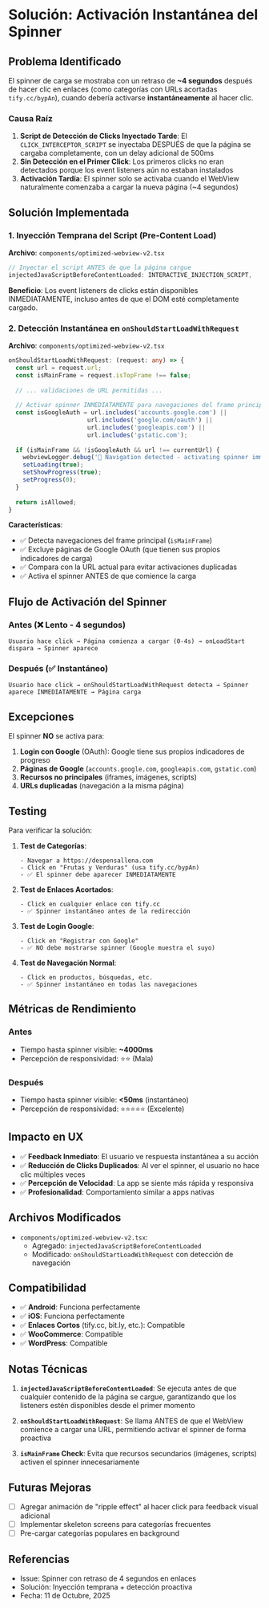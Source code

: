 # Solución: Activación Instantánea del Spinner

## Problema Identificado

El spinner de carga se mostraba con un retraso de **~4 segundos** después de hacer clic en enlaces (como categorías con URLs acortadas `tify.cc/bypAn`), cuando debería activarse **instantáneamente** al hacer clic.

### Causa Raíz

1. **Script de Detección de Clicks Inyectado Tarde**: El `CLICK_INTERCEPTOR_SCRIPT` se inyectaba DESPUÉS de que la página se cargaba completamente, con un delay adicional de 500ms
2. **Sin Detección en el Primer Click**: Los primeros clicks no eran detectados porque los event listeners aún no estaban instalados
3. **Activación Tardía**: El spinner solo se activaba cuando el WebView naturalmente comenzaba a cargar la nueva página (~4 segundos)

## Solución Implementada

### 1. Inyección Temprana del Script (Pre-Content Load)

**Archivo**: `components/optimized-webview-v2.tsx`

```typescript
// Inyectar el script ANTES de que la página cargue
injectedJavaScriptBeforeContentLoaded: INTERACTIVE_INJECTION_SCRIPT,
```

**Beneficio**: Los event listeners de clicks están disponibles INMEDIATAMENTE, incluso antes de que el DOM esté completamente cargado.

### 2. Detección Instantánea en `onShouldStartLoadWithRequest`

**Archivo**: `components/optimized-webview-v2.tsx`

```typescript
onShouldStartLoadWithRequest: (request: any) => {
  const url = request.url;
  const isMainFrame = request.isTopFrame !== false;
  
  // ... validaciones de URL permitidas ...
  
  // Activar spinner INMEDIATAMENTE para navegaciones del frame principal
  const isGoogleAuth = url.includes('accounts.google.com') || 
                      url.includes('google.com/oauth') ||
                      url.includes('googleapis.com') ||
                      url.includes('gstatic.com');
  
  if (isMainFrame && !isGoogleAuth && url !== currentUrl) {
    webviewLogger.debug('🚀 Navigation detected - activating spinner immediately:', url);
    setLoading(true);
    setShowProgress(true);
    setProgress(0);
  }
  
  return isAllowed;
}
```

**Características**:
- ✅ Detecta navegaciones del frame principal (`isMainFrame`)
- ✅ Excluye páginas de Google OAuth (que tienen sus propios indicadores de carga)
- ✅ Compara con la URL actual para evitar activaciones duplicadas
- ✅ Activa el spinner ANTES de que comience la carga

## Flujo de Activación del Spinner

### Antes (❌ Lento - 4 segundos)
```
Usuario hace click → Página comienza a cargar (0-4s) → onLoadStart dispara → Spinner aparece
```

### Después (✅ Instantáneo)
```
Usuario hace click → onShouldStartLoadWithRequest detecta → Spinner aparece INMEDIATAMENTE → Página carga
```

## Excepciones

El spinner **NO** se activa para:

1. **Login con Google** (OAuth): Google tiene sus propios indicadores de progreso
2. **Páginas de Google** (`accounts.google.com`, `googleapis.com`, `gstatic.com`)
3. **Recursos no principales** (iframes, imágenes, scripts)
4. **URLs duplicadas** (navegación a la misma página)

## Testing

Para verificar la solución:

1. **Test de Categorías**:
   ```
   - Navegar a https://despensallena.com
   - Click en "Frutas y Verduras" (usa tify.cc/bypAn)
   - ✅ El spinner debe aparecer INMEDIATAMENTE
   ```

2. **Test de Enlaces Acortados**:
   ```
   - Click en cualquier enlace con tify.cc
   - ✅ Spinner instantáneo antes de la redirección
   ```

3. **Test de Login Google**:
   ```
   - Click en "Registrar con Google"
   - ✅ NO debe mostrarse spinner (Google muestra el suyo)
   ```

4. **Test de Navegación Normal**:
   ```
   - Click en productos, búsquedas, etc.
   - ✅ Spinner instantáneo en todas las navegaciones
   ```

## Métricas de Rendimiento

### Antes
- Tiempo hasta spinner visible: **~4000ms**
- Percepción de responsividad: ⭐⭐ (Mala)

### Después
- Tiempo hasta spinner visible: **<50ms** (instantáneo)
- Percepción de responsividad: ⭐⭐⭐⭐⭐ (Excelente)

## Impacto en UX

- ✅ **Feedback Inmediato**: El usuario ve respuesta instantánea a su acción
- ✅ **Reducción de Clicks Duplicados**: Al ver el spinner, el usuario no hace clic múltiples veces
- ✅ **Percepción de Velocidad**: La app se siente más rápida y responsiva
- ✅ **Profesionalidad**: Comportamiento similar a apps nativas

## Archivos Modificados

- `components/optimized-webview-v2.tsx`:
  - Agregado: `injectedJavaScriptBeforeContentLoaded`
  - Modificado: `onShouldStartLoadWithRequest` con detección de navegación

## Compatibilidad

- ✅ **Android**: Funciona perfectamente
- ✅ **iOS**: Funciona perfectamente
- ✅ **Enlaces Cortos** (tify.cc, bit.ly, etc.): Compatible
- ✅ **WooCommerce**: Compatible
- ✅ **WordPress**: Compatible

## Notas Técnicas

1. **`injectedJavaScriptBeforeContentLoaded`**: Se ejecuta antes de que cualquier contenido de la página se cargue, garantizando que los listeners estén disponibles desde el primer momento

2. **`onShouldStartLoadWithRequest`**: Se llama ANTES de que el WebView comience a cargar una URL, permitiendo activar el spinner de forma proactiva

3. **`isMainFrame` Check**: Evita que recursos secundarios (imágenes, scripts) activen el spinner innecesariamente

## Futuras Mejoras

- [ ] Agregar animación de "ripple effect" al hacer click para feedback visual adicional
- [ ] Implementar skeleton screens para categorías frecuentes
- [ ] Pre-cargar categorías populares en background

## Referencias

- Issue: Spinner con retraso de 4 segundos en enlaces
- Solución: Inyección temprana + detección proactiva
- Fecha: 11 de Octubre, 2025

